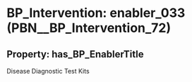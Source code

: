 # BP_Intervention: __enabler_033__ (PBN__BP_Intervention_72)

## Property: has_BP_EnablerTitle

Disease Diagnostic Test Kits

